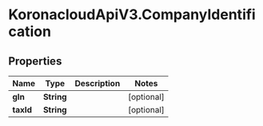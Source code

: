 # KoronacloudApiV3.CompanyIdentification

## Properties
Name | Type | Description | Notes
------------ | ------------- | ------------- | -------------
**gln** | **String** |  | [optional] 
**taxId** | **String** |  | [optional] 


